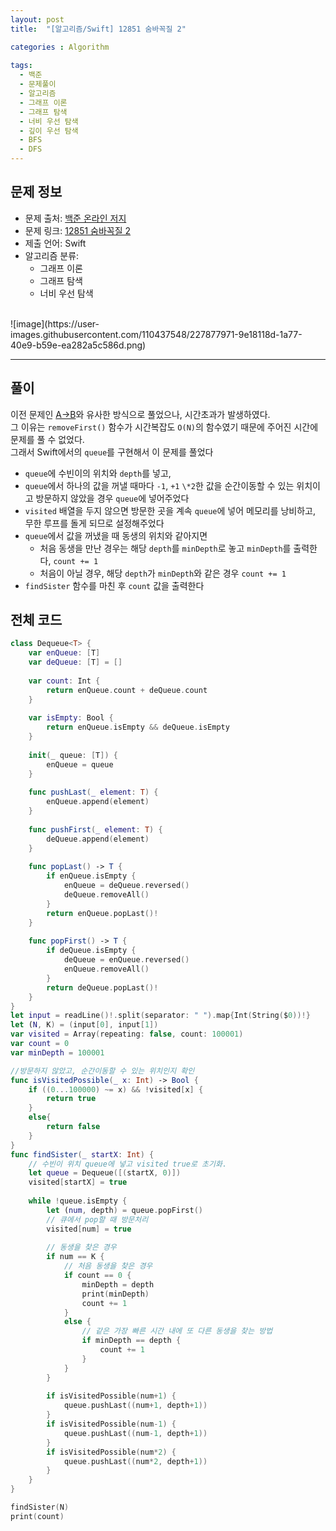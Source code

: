 ```yaml
---
layout: post
title:  "[알고리즘/Swift] 12851 숨바꼭질 2"

categories : Algorithm
  
tags:
  - 백준
  - 문제풀이
  - 알고리즘
  - 그래프 이론
  - 그래프 탐색
  - 너비 우선 탐색
  - 깊이 우선 탐색
  - BFS
  - DFS
---
```


## 문제 정보
 - 문제 출처: [백준 온라인 저지](http://boj.kr/)
 - 문제 링크: [12851 숨바꼭질 2](https://www.acmicpc.net/problem/12851)
 - 제출 언어: Swift
 - 알고리즘 분류:    
    - 그래프 이론
    - 그래프 탐색
    - 너비 우선 탐색

 <br>   
![image](https://user-images.githubusercontent.com/110437548/227877971-9e18118d-1a77-40e9-b59e-ea282a5c586d.png)

* * *    
## 풀이   
이전 문제인 [A->B](https://sumin305.github.io/2023/03/21/Baekjoon-16953)와 유사한 방식으로 풀었으나, 시간초과가 발생하였다.    
그 이유는 `removeFirst()` 함수가 시간복잡도 `O(N)`의 함수였기 때문에 주어진 시간에 문제를 풀 수 없었다.   
그래서 Swift에서의 `queue`를 구현해서 이 문제를 풀었다
- `queue`에 수빈이의 위치와 `depth`를 넣고, 
- `queue`에서 하나의 값을 꺼낼 때마다 `-1`, `+1` `\*2`한 값을 순간이동할 수 있는 위치이고 방문하지 않았을 경우 `queue`에 넣어주었다 
- `visited` 배열을 두지 않으면 방문한 곳을 계속 `queue`에 넣어 메모리를 낭비하고, 무한 루프를 돌게 되므로 설정해주었다
- `queue`에서 값을 꺼냈을 때 동생의 위치와 같아지면
  - 처음 동생을 만난 경우는 해당 `depth`를 `minDepth`로 놓고 `minDepth`를 출력한다, `count += 1`
  - 처음이 아닐 경우, 해당 `depth`가 `minDepth`와 같은 경우 `count += 1`
- `findSister` 함수를 마친 후 `count` 값을 출력한다


## 전체 코드
```swift
class Dequeue<T> {
    var enQueue: [T]
    var deQueue: [T] = []
    
    var count: Int {
        return enQueue.count + deQueue.count
    }
    
    var isEmpty: Bool {
        return enQueue.isEmpty && deQueue.isEmpty
    }
    
    init(_ queue: [T]) {
        enQueue = queue
    }
    
    func pushLast(_ element: T) {
        enQueue.append(element)
    }
    
    func pushFirst(_ element: T) {
        deQueue.append(element)
    }
    
    func popLast() -> T {
        if enQueue.isEmpty {
            enQueue = deQueue.reversed()
            deQueue.removeAll()
        }
        return enQueue.popLast()!
    }
    
    func popFirst() -> T {
        if deQueue.isEmpty {
            deQueue = enQueue.reversed()
            enQueue.removeAll()
        }
        return deQueue.popLast()!
    }
}
let input = readLine()!.split(separator: " ").map{Int(String($0))!}
let (N, K) = (input[0], input[1])
var visited = Array(repeating: false, count: 100001)
var count = 0
var minDepth = 100001

//방문하지 않았고, 순간이동할 수 있는 위치인지 확인
func isVisitedPossible(_ x: Int) -> Bool {
    if ((0...100000) ~= x) && !visited[x] {
        return true
    }
    else{
        return false
    }
}
func findSister(_ startX: Int) {
    // 수빈이 위치 queue에 넣고 visited true로 초기화.
    let queue = Dequeue([(startX, 0)])
    visited[startX] = true
    
    while !queue.isEmpty {
        let (num, depth) = queue.popFirst()
        // 큐에서 pop할 때 방문처리
        visited[num] = true
        
        // 동생을 찾은 경우
        if num == K {
            // 처음 동생을 찾은 경우
            if count == 0 {
                minDepth = depth
                print(minDepth)
                count += 1
            }
            else {
                // 같은 가장 빠른 시간 내에 또 다른 동생을 찾는 방법
                if minDepth == depth {
                    count += 1
                }
            }
        }
        
        if isVisitedPossible(num+1) {
            queue.pushLast((num+1, depth+1))
        }
        if isVisitedPossible(num-1) {
            queue.pushLast((num-1, depth+1))
        }
        if isVisitedPossible(num*2) {
            queue.pushLast((num*2, depth+1))
        }
    }
}

findSister(N)
print(count)

```
